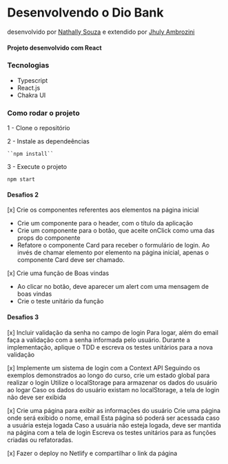 # Desenvolvendo o Dio Bank

desenvolvido por [Nathally Souza](https://github.com/nathyts)
e extendido por [Jhuly Ambrozini](https://github.com/jhulyambrozini)

#### Projeto desenvolvido com React

### Tecnologias

- Typescript
- React.js
- Chakra UI

### Como rodar o projeto

1 - Clone o repositório

2 - Instale as dependeências

    ``npm install``

3 - Execute o projeto

    npm start

#### Desafios 2

[x] Crie os componentes referentes aos elementos na página inicial

- Crie um componente para o header, com o título da aplicação
- Crie um componente para o botão, que aceite onClick como uma das props do componente
- Refatore o componente Card para receber o formulário de login. Ao invés de chamar elemento por elemento na página inicial, apenas o componente Card deve ser chamado.

[x] Crie uma função de Boas vindas

- Ao clicar no botão, deve aparecer um alert com uma mensagem de boas vindas
- Crie o teste unitário da função

#### Desafios 3

[x] Incluir validação da senha no campo de login
Para logar, além do email faça a validação com a senha informada pelo usuário.
Durante a implementação, aplique o TDD e escreva os testes unitários para a nova validação

[x] Implemente um sistema de login com a Context API
Seguindo os exemplos demonstrados ao longo do curso, crie um estado global para realizar o login
Utilize o localStorage para armazenar os dados do usuário ao logar
Caso os dados do usuário existam no localStorage, a tela de login não deve ser exibida

[x] Crie uma página para exibir as informações do usuário
Crie uma página onde será exibido o nome, email
Esta página só poderá ser acessada caso a usuária esteja logada
Caso a usuária não esteja logada, deve ser mantida na página com a tela de login
Escreva os testes unitários para as funções criadas ou refatoradas.

[x] Fazer o deploy no Netlify e compartilhar o link da página
